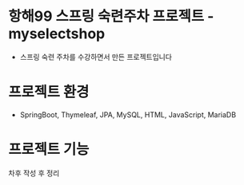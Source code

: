 # 항해99 스프링 숙련주차 프로젝트 - myselectshop

- 스프링 숙련 주차를 수강하면서 만든 프로젝트입니다

# 프로젝트 환경

- SpringBoot, Thymeleaf, JPA, MySQL, HTML, JavaScript, MariaDB

# 프로젝트 기능

차후 작성 후 정리
